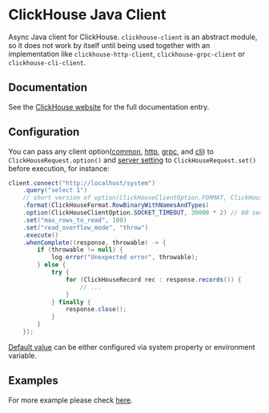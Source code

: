 # ClickHouse Java Client

Async Java client for ClickHouse. `clickhouse-client` is an abstract module, so it does not work by itself until being used together with an implementation like `clickhouse-http-client`, `clickhouse-grpc-client` or `clickhouse-cli-client`.

## Documentation
See the [ClickHouse website](https://clickhouse.com/docs/en/integrations/language-clients/java/client) for the full documentation entry.

## Configuration

You can pass any client option([common](https://github.com/ClickHouse/clickhouse-java/blob/main/clickhouse-client/src/main/java/com/clickhouse/client/config/ClickHouseClientOption.java), [http](https://github.com/ClickHouse/clickhouse-java/blob/main/clickhouse-http-client/src/main/java/com/clickhouse/client/http/config/ClickHouseHttpOption.java), [grpc](https://github.com/ClickHouse/clickhouse-java/blob/main/clickhouse-grpc-client/src/main/java/com/clickhouse/client/grpc/config/ClickHouseGrpcOption.java), and [cli](https://github.com/ClickHouse/clickhouse-java/blob/main/clickhouse-cli-client/src/main/java/com/clickhouse/client/cli/config/ClickHouseCommandLineOption.java)) to `ClickHouseRequest.option()` and [server setting](https://clickhouse.com/docs/en/operations/settings/) to `ClickHouseRequest.set()` before execution, for instance:

```java
client.connect("http://localhost/system")
    .query("select 1")
    // short version of option(ClickHouseClientOption.FORMAT, ClickHouseFormat.RowBinaryWithNamesAndTypes)
    .format(ClickHouseFormat.RowBinaryWithNamesAndTypes)
    .option(ClickHouseClientOption.SOCKET_TIMEOUT, 30000 * 2) // 60 seconds
    .set("max_rows_to_read", 100)
    .set("read_overflow_mode", "throw")
    .execute()
    .whenComplete((response, throwable) -> {
        if (throwable != null) {
            log.error("Unexpected error", throwable);
        } else {
            try {
                for (ClickHouseRecord rec : response.records()) {
                    // ...
                }
            } finally {
                response.close();
            }
        }
    });
```

[Default value](https://github.com/ClickHouse/clickhouse-java/blob/main/clickhouse-client/src/main/java/com/clickhouse/client/config/ClickHouseDefaults.java) can be either configured via system property or environment variable.

## Examples
For more example please check [here](https://github.com/ClickHouse/clickhouse-java/tree/main/examples/client).
